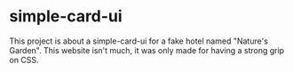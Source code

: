 # simple-card-ui
This project is about a simple-card-ui for a fake hotel named "Nature's Garden". This website isn't much, it was only made for having a strong grip on CSS.
